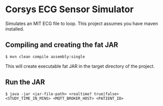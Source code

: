 # Corsys ECG Sensor Simulator
Simulates an MIT ECG file to loop. This project assumes you have maven installed.


## Compiling and creating the fat JAR
```
$ mvn clean compile assembly:single
```
This will create executable fat JAR in the target directory of the project.


## Run the JAR
```
$ java -jar <jar-file-path> <realtime? true|false> <STUDY_TIME_IN_MINS> <MQTT_BROKER_HOST> <PATIENT_ID>
```

